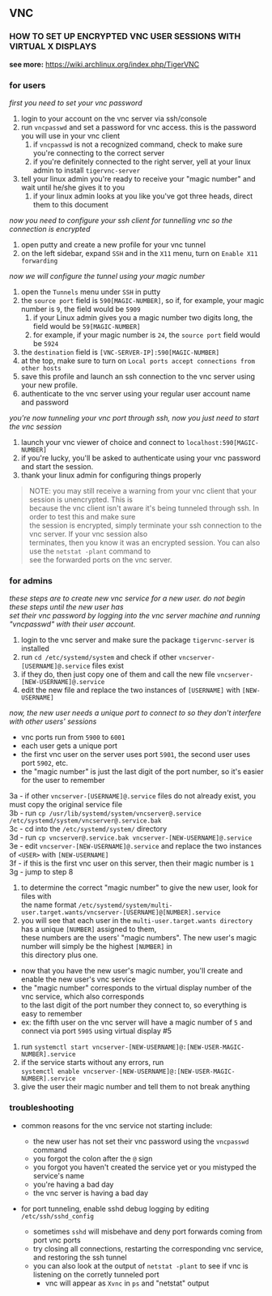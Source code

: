 
## VNC

### HOW TO SET UP ENCRYPTED VNC USER SESSIONS WITH VIRTUAL X DISPLAYS

**see more:** https://wiki.archlinux.org/index.php/TigerVNC

### for users

*first you need to set your vnc password*
1. login to your account on the vnc server via ssh/console  
1. run `vncpasswd` and set a password for vnc access. this is the password you will use in your vnc client  
   1. if `vncpasswd` is not a recognized command, check to make sure you're connecting to the correct server  
   1. if you're definitely connected to the right server, yell at your linux admin to install `tigervnc-server`  
1. tell your linux admin you're ready to receive your "magic number" and wait until he/she gives it to you  
   1. if your linux admin looks at you like you've got three heads, direct them to this document  

*now you need to configure your ssh client for tunnelling vnc so the connection is encrypted*  
1. open putty and create a new profile for your vnc tunnel  
1. on the left sidebar, expand `SSH` and in the `X11` menu, turn on `Enable X11 forwarding`  

*now we will configure the tunnel using your magic number*  
1. open the `Tunnels` menu under `SSH` in putty  
1. the `source port` field is `590[MAGIC-NUMBER]`, so if, for example, your magic number is `9`, the field would be `5909`  
   1. if your Linux admin gives you a magic number two digits long, the field would be `59[MAGIC-NUMBER]`  
   1. for example, if your magic number is `24`, the `source port` field would be `5924`  
1. the `destination` field is `[VNC-SERVER-IP]:590[MAGIC-NUMBER]`  
1. at the top, make sure to turn on `Local ports accept connections from other hosts`  
1. save this profile and launch an ssh connection to the vnc server using your new profile.  
1. authenticate to the vnc server using your regular user account name and password  

*you're now tunneling your vnc port through ssh, now you just need to start the vnc session*  
1. launch your vnc viewer of choice and connect to `localhost:590[MAGIC-NUMBER]`  
1. if you're lucky, you'll be asked to authenticate using your vnc password and start the session.  
1. thank your linux admin for configuring things properly  

> NOTE: you may still receive a warning from your vnc client that your session is unencrypted. This is  
        because the vnc client isn't aware it's being tunneled through ssh. In order to test this and make sure  
        the session is encrypted, simply terminate your ssh connection to the vnc server. If your vnc session also  
        terminates, then you know it was an encrypted session. You can also use the `netstat -plant` command to  
        see the forwarded ports on the vnc server.  


### for admins

*these steps are to create new vnc service for a new user. do not begin these steps until the new user has  
set their vnc password by logging into the vnc server machine and running "vncpasswd" with their user account.*

1. login to the vnc server and make sure the package `tigervnc-server` is installed  
1. run `cd /etc/systemd/system` and check if other `vncserver-[USERNAME]@.service` files exist  
1. if they do, then just copy one of them and call the new file `vncserver-[NEW-USERNAME]@.service`   
1. edit the new file and replace the two instances of `[USERNAME]` with `[NEW-USERNAME]`  

*now, the new user needs a unique port to connect to so they don't interfere with other users' sessions*  
- vnc ports run from `5900` to `6001`  
- each user gets a unique port  
- the first vnc user on the server uses port `5901`, the second user uses port `5902`, etc.  
- the "magic number" is just the last digit of the port number, so it's easier for the user to remember  

3a - if other `vncserver-[USERNAME]@.service` files do not already exist, you must copy the original service file  
3b - run `cp /usr/lib/systemd/system/vncserver@.service /etc/systemd/system/vncserver@.service.bak`  
3c - cd into the `/etc/systemd/system/` directory  
3d - run `cp vncserver@.service.bak vncserver-[NEW-USERNAME]@.service`  
3e - edit `vncserver-[NEW-USERNAME]@.service` and replace the two instances of `<USER>` with `[NEW-USERNAME]`  
3f - if this is the first vnc user on this server, then their magic number is `1`  
3g - jump to step 8  

1. to determine the correct "magic number" to give the new user, look for files with  
   the name format `/etc/systemd/system/multi-user.target.wants/vncserver-[USERNAME]@[NUMBER].service`  
1. you will see that each user in the `multi-user.target.wants directory` has a unique `[NUMBER]` assigned to them,  
   these numbers are the users' "magic numbers". The new user's magic number will simply be the highest `[NUMBER]` in  
   this directory plus one.  
  
- now that you have the new user's magic number, you'll create and enable the new user's vnc service  
- the "magic number" corresponds to the virtual display number of the vnc service, which also corresponds  
  to the last digit of the port number they connect to, so everything is easy to remember  
- ex: the fifth user on the vnc server will have a magic number of `5` and connect via port `5905` using virtual display #5  
   
1. run `systemctl start vncserver-[NEW-USERNAME]@:[NEW-USER-MAGIC-NUMBER].service`  
1. if the service starts without any errors, run  
   `systemctl enable vncserver-[NEW-USERNAME]@:[NEW-USER-MAGIC-NUMBER].service`  
1. give the user their magic number and tell them to not break anything  

### troubleshooting

- common reasons for the vnc service not starting include:  
  - the new user has not set their vnc password using the `vncpasswd` command  
  - you forgot the colon after the `@` sign  
  - you forgot you haven't created the service yet or you mistyped the service's name  
  - you're having a bad day  
  - the vnc server is having a bad day  

- for port tunneling, enable sshd debug logging by editing `/etc/ssh/sshd_config`  
  - sometimes `sshd` will misbehave and deny port forwards coming from port vnc ports  
  - try closing all connections, restarting the corresponding vnc service, and restoring the ssh tunnel  
  - you can also look at the output of `netstat -plant` to see if vnc is listening on the corretly tunneled port  
    - vnc will appear as `Xvnc` in `ps` and "netstat" output  
